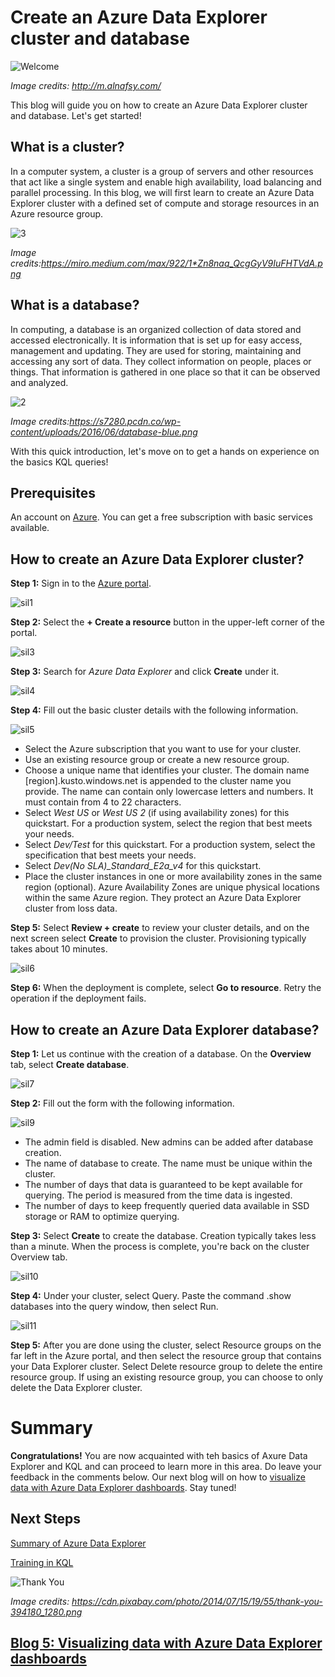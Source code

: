 # Create an Azure Data Explorer cluster and database

![Welcome](https://user-images.githubusercontent.com/58803999/173579763-bd5ea067-4d35-4f75-89d6-fdd02192d11e.jpeg)

*Image credits: http://m.alnafsy.com/*

This blog will guide you on how to create an Azure Data Explorer cluster and database. Let's get started!

## What is a cluster?
In a computer system, a cluster is a group of servers and other resources that act like a single system and enable high availability, load balancing and parallel processing. In this blog, we will first learn to create an Azure Data Explorer cluster with a defined set of compute and storage resources in an Azure resource group.

![3](https://user-images.githubusercontent.com/58803999/204006286-6bd96670-dcf0-424d-b619-21d044075fc4.png)

*Image credits:https://miro.medium.com/max/922/1*Zn8naq_QcgGyV9IuFHTVdA.png* 

## What is a database?
In computing, a database is an organized collection of data stored and accessed electronically. It is information that is set up for easy access, management and updating. They are used for storing, maintaining and accessing any sort of data. They collect information on people, places or things. That information is gathered in one place so that it can be observed and analyzed.

![2](https://user-images.githubusercontent.com/58803999/204004515-9f313baa-ca79-4a13-a74c-688280ed3ad5.jpg)

*Image credits:https://s7280.pcdn.co/wp-content/uploads/2016/06/database-blue.png*

With this quick introduction, let's move on to get a hands on experience on the basics KQL queries!

## Prerequisites
An account on [Azure](https://azure.microsoft.com/en-in/). You can get a free subscription with basic services available.

## How to create an Azure Data Explorer cluster?
**Step 1:** Sign in to the [Azure portal](https://azure.microsoft.com/en-in/).

![sil1](https://user-images.githubusercontent.com/58803999/204025389-16716bfe-811f-420f-9f98-02278340dae7.png)

**Step 2:**  Select the **+ Create a resource** button in the upper-left corner of the portal.

![sil3](https://user-images.githubusercontent.com/58803999/204025408-e75e9bcf-bfad-48e4-b5b3-44367017c060.png)

**Step 3:** Search for *Azure Data Explorer* and click **Create** under it.

![sil4](https://user-images.githubusercontent.com/58803999/204025430-526f99ae-196f-4a07-b47a-b541c8d63918.png)

**Step 4:** Fill out the basic cluster details with the following information.

![sil5](https://user-images.githubusercontent.com/58803999/204025446-5dea6533-08e3-4a3d-94db-a46ccfb7bc8f.png)

* Select the Azure subscription that you want to use for your cluster.
* Use an existing resource group or create a new resource group.
* Choose a unique name that identifies your cluster. The domain name [region].kusto.windows.net is appended to the cluster name you provide. The name can contain only lowercase letters and numbers. It must contain from 4 to 22 characters.
* Select *West US* or *West US 2* (if using availability zones) for this quickstart. For a production system, select the region that best meets your needs.
* Select *Dev/Test* for this quickstart. For a production system, select the specification that best meets your needs.
*	Select *Dev(No SLA)_Standard_E2a_v4* for this quickstart.
*	Place the cluster instances in one or more availability zones in the same region (optional). Azure Availability Zones are unique physical locations within the same Azure region. They protect an Azure Data Explorer cluster from loss data. 

**Step 5:** Select **Review + create** to review your cluster details, and on the next screen select **Create** to provision the cluster. Provisioning typically takes about 10 minutes.

![sil6](https://user-images.githubusercontent.com/58803999/204025465-4a4edb3f-9103-42e8-b752-2f0807983d20.png)

**Step 6:** When the deployment is complete, select **Go to resource**. Retry the operation if the deployment fails.

## How to create an Azure Data Explorer database?
**Step 1:** Let us continue with the creation of a database. On the **Overview** tab, select **Create database**.

![sil7](https://user-images.githubusercontent.com/58803999/204025512-1f56db33-a999-427d-9304-b770861927e8.png)


**Step 2:** Fill out the form with the following information.

![sil9](https://user-images.githubusercontent.com/58803999/204025534-29815a72-43fe-4da9-a7b8-a37e331f9bd0.png)

* The admin field is disabled. New admins can be added after database creation.
* The name of database to create. The name must be unique within the cluster.
* The number of days that data is guaranteed to be kept available for querying. The period is measured from the time data is ingested.
* The number of days to keep frequently queried data available in SSD storage or RAM to optimize querying.

**Step 3:** Select **Create** to create the database. Creation typically takes less than a minute. When the process is complete, you're back on the cluster Overview tab.

![sil10](https://user-images.githubusercontent.com/58803999/204025555-5bdf44f0-3988-4918-9c14-084cd0878a75.png)


**Step 4:** Under your cluster, select Query. Paste the command .show databases into the query window, then select Run.

![sil11](https://user-images.githubusercontent.com/58803999/204026606-da8e2638-ec93-4239-96f5-67754fe8a665.png)


**Step 5:** After you are done using the cluster, select Resource groups on the far left in the Azure portal, and then select the resource group that contains your Data Explorer cluster. Select Delete resource group to delete the entire resource group. If using an existing resource group, you can choose to only delete the Data Explorer cluster.

# Summary
**Congratulations!** You are now acquainted with teh basics of Axure Data Explorer and KQL and can proceed to learn more in this area. Do leave your feedback in the comments below. Our next blog will on how to [visualize data with Azure Data Explorer dashboards](https://github.com/prabhugayatri/MLSA-SIL-Blog-2022/blob/main/Blog5.md). Stay tuned!

## Next Steps
[Summary of Azure Data Explorer](https://learn.microsoft.com/en-us/training/modules/intro-to-azure-data-explorer/)

[Training in KQL](https://learn.microsoft.com/en-us/training/modules/write-first-query-kusto-query-language/)

![Thank You](https://cdn.pixabay.com/photo/2014/07/15/19/55/thank-you-394180_1280.png)

*Image credits: https://cdn.pixabay.com/photo/2014/07/15/19/55/thank-you-394180_1280.png*

## [Blog 5: Visualizing data with Azure Data Explorer dashboards](https://github.com/prabhugayatri/MLSA-SIL-Blog-2022/blob/main/Blog5.md)
